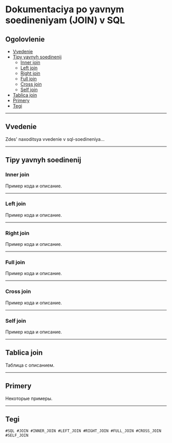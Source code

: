# Dokumentaciya po yavnym soedineniyam (JOIN) v SQL

## Ogolovlenie

- [Vvedenie](#vvedenie)
- [Tipy yavnyh soedinenij](#tipy-yavnyh-soedinenij)
  - [Inner join](#inner-join)
  - [Left join](#left-join)
  - [Right join](#right-join)
  - [Full join](#full-join)
  - [Cross join](#cross-join)
  - [Self join](#self-join)
- [Tablica join](#tablica-join)
- [Primery](#primery)
- [Tegi](#tegi)

---

## Vvedenie <a name="vvedenie"></a>

Zdes' naxoditsya vvedenie v sql-soedineniya...

---

## Tipy yavnyh soedinenij <a name="tipy-yavnyh-soedinenij"></a>

### Inner join <a name="inner-join"></a>

Пример кода и описание.

---

### Left join <a name="left-join"></a>

Пример кода и описание.

---

### Right join <a name="right-join"></a>

Пример кода и описание.

---

### Full join <a name="full-join"></a>

Пример кода и описание.

---

### Cross join <a name="cross-join"></a>

Пример кода и описание.

---

### Self join <a name="self-join"></a>

Пример кода и описание.

---

## Tablica join <a name="tablica-join"></a>

Таблица с описанием.

---

## Primery <a name="primery"></a>

Некоторые примеры.

---

## Tegi <a name="tegi"></a>

`#SQL #JOIN #INNER_JOIN #LEFT_JOIN #RIGHT_JOIN #FULL_JOIN #CROSS_JOIN #SELF_JOIN`